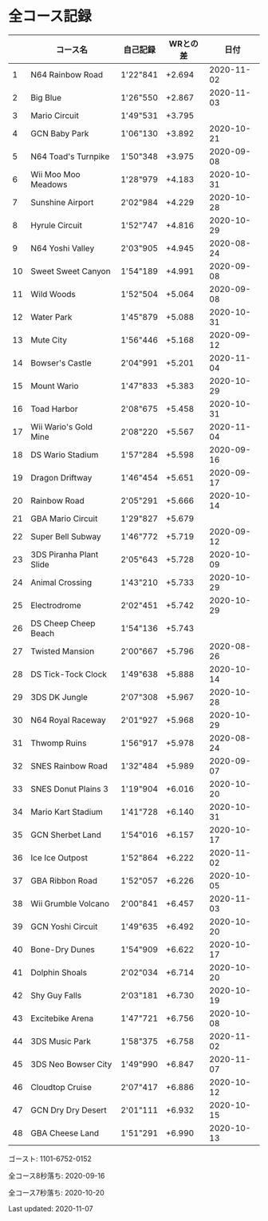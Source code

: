 # 全コース記録

||コース名|自己記録|WRとの差|日付
|--|--|--|--|--|
|1|N64 Rainbow Road|1'22"841|+2.694|2020-11-02|
|2|Big Blue|1'26"550|+2.867|2020-11-03|
|3|Mario Circuit|1'49"531|+3.795||
|4|GCN Baby Park|1'06"130|+3.892|2020-10-21|
|5|N64 Toad's Turnpike|1'50"348|+3.975|2020-09-08|
|6|Wii Moo Moo Meadows|1'28"979|+4.183|2020-10-31|
|7|Sunshine Airport|2'02"984|+4.229|2020-10-28|
|8|Hyrule Circuit|1'52"747|+4.816|2020-10-29|
|9|N64 Yoshi Valley|2'03"905|+4.945|2020-08-24|
|10|Sweet Sweet Canyon|1'54"189|+4.991|2020-09-08|
|11|Wild Woods|1'52"504|+5.064|2020-09-08|
|12|Water Park|1'45"879|+5.088|2020-10-31|
|13|Mute City|1'56"446|+5.168|2020-09-12|
|14|Bowser's Castle|2'04"991|+5.201|2020-11-04|
|15|Mount Wario|1'47"833|+5.383|2020-10-29|
|16|Toad Harbor|2'08"675|+5.458|2020-10-31|
|17|Wii Wario's Gold Mine|2'08"220|+5.567|2020-11-04|
|18|DS Wario Stadium|1'57"284|+5.598|2020-09-16|
|19|Dragon Driftway|1'46"454|+5.651|2020-09-17|
|20|Rainbow Road|2'05"291|+5.666|2020-10-14|
|21|GBA Mario Circuit|1'29"827|+5.679||
|22|Super Bell Subway|1'46"772|+5.719|2020-09-12|
|23|3DS Piranha Plant Slide|2'05"643|+5.728|2020-10-09|
|24|Animal Crossing|1'43"210|+5.733|2020-10-29|
|25|Electrodrome|2'02"451|+5.742|2020-10-29|
|26|DS Cheep Cheep Beach|1'54"136|+5.743||
|27|Twisted Mansion|2'00"667|+5.796|2020-08-26|
|28|DS Tick-Tock Clock|1'49"638|+5.888|2020-10-14|
|29|3DS DK Jungle|2'07"308|+5.967|2020-10-28|
|30|N64 Royal Raceway|2'01"927|+5.968|2020-10-29|
|31|Thwomp Ruins|1'56"917|+5.978|2020-08-24|
|32|SNES Rainbow Road|1'32"484|+5.989|2020-09-07|
|33|SNES Donut Plains 3|1'19"904|+6.016|2020-10-20|
|34|Mario Kart Stadium|1'41"728|+6.140|2020-10-31|
|35|GCN Sherbet Land|1'54"016|+6.157|2020-10-17|
|36|Ice Ice Outpost|1'52"864|+6.222|2020-11-02|
|37|GBA Ribbon Road|1'52"057|+6.226|2020-10-05|
|38|Wii Grumble Volcano|2'00"841|+6.457|2020-11-03|
|39|GCN Yoshi Circuit|1'49"635|+6.492|2020-10-20|
|40|Bone-Dry Dunes|1'54"909|+6.622|2020-10-17|
|41|Dolphin Shoals|2'02"034|+6.714|2020-10-20|
|42|Shy Guy Falls|2'03"181|+6.730|2020-10-19|
|43|Excitebike Arena|1'47"721|+6.756|2020-10-08|
|44|3DS Music Park|1'58"375|+6.758|2020-11-02|
|45|3DS Neo Bowser City|1'49"990|+6.847|2020-11-07|
|46|Cloudtop Cruise|2'07"417|+6.886|2020-10-12|
|47|GCN Dry Dry Desert|2'01"111|+6.932|2020-10-15|
|48|GBA Cheese Land|1'51"291|+6.990|2020-10-13|

ゴースト: 1101-6752-0152

全コース8秒落ち: 2020-09-16

全コース7秒落ち: 2020-10-20

Last updated: 2020-11-07
